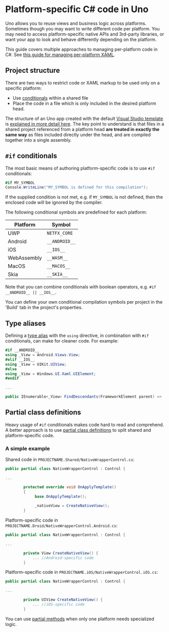 # Platform-specific C# code in Uno

Uno allows you to reuse views and business logic across platforms. Sometimes though you may want to write different code per platform. You may need to access platform-specific native APIs and 3rd-party libraries, or want your app to look and behave differently depending on the platform. 

This guide covers multiple approaches to managing per-platform code in C#. See [this guide for managing per-platform XAML](platform-specific-xaml.md).

## Project structure

There are two ways to restrict code or XAML markup to be used only on a specific platform:

* Use [conditionals](https://docs.microsoft.com/en-us/dotnet/csharp/language-reference/preprocessor-directives/preprocessor-if) within a shared file
* Place the code in a file which is only included in the desired platform head.
 
The structure of an Uno app created with the default [Visual Studio template](https://marketplace.visualstudio.com/items?itemName=nventivecorp.uno-platform-addin) is [explained in more detail here](uno-app-solution-structure.md). The key point to understand is that files in a shared project referenced from a platform head **are treated in exactly the same way** as files included directly under the head, and are compiled together into a single assembly.
 
 
 ## `#if` conditionals
 
 The most basic means of authoring platform-specific code is to use `#if` conditionals:
 
 ```csharp
 #if MY_SYMBOL
 Console.WriteLine("MY_SYMBOL is defined for this compilation");
 ```
 
 If the supplied condition is not met, e.g. if `MY_SYMBOL` is not defined, then the enclosed code will be ignored by the compiler.
 
 The following conditional symbols are predefined for each platform:
 
 | Platform    | Symbol        |
 | ----------- | ------------- |
 | UWP         | `NETFX_CORE`  |
 | Android     | `__ANDROID__` |
 | iOS         | `__IOS__`     |
 | WebAssembly | `__WASM__`    |
 | MacOS       | `__MACOS__`   |
 | Skia        | `__SKIA__`    |
 
Note that you can combine conditionals with boolean operators, e.g. `#if __ANDROID__ || __IOS__`. 

You can define your own conditional compilation symbols per project in the 'Build' tab in the project's properties.

## Type aliases

Defining a [type alias](https://docs.microsoft.com/en-us/dotnet/csharp/language-reference/keywords/using-directive) with the `using` directive, in combination with `#if` conditionals, can make for cleaner code. For example:

```csharp
#if __ANDROID__
using _View = Android.Views.View;
#elif __IOS__
using _View = UIKit.UIView;
#else
using _View = Windows.UI.Xaml.UIElement;
#endif

...

public IEnumerable<_View> FindDescendants(FrameworkElement parent) => ...
```
 
## Partial class definitions

Heavy usage of `#if` conditionals makes code hard to read and comprehend. A better approach is to use [partial class definitions](https://docs.microsoft.com/en-us/dotnet/csharp/programming-guide/classes-and-structs/partial-classes-and-methods) to split shared and platform-specific code.

### A simple example

Shared code in `PROJECTNAME.Shared/NativeWrapperControl.cs`:

```csharp
public partial class NativeWrapperControl : Control {

...

		protected override void OnApplyTemplate()
		{
			 base.OnApplyTemplate();
   
  			 _nativeView = CreateNativeView();
		}
```

Platform-specific code in `PROJECTNAME.Droid/NativeWrapperControl.Android.cs`:

```csharp
public partial class NativeWrapperControl : Control {

...

		private View CreateNativeView() {
			... //Android-specific code
		}
```

Platform-specific code in `PROJECTNAME.iOS/NativeWrapperControl.iOS.cs`:

```csharp
public partial class NativeWrapperControl : Control {

...

		private UIView CreateNativeView() {
			... //iOS-specific code
		}
```

You can use [partial methods](https://docs.microsoft.com/en-us/dotnet/csharp/programming-guide/classes-and-structs/partial-classes-and-methods#partial-methods) when only one platform needs specialized logic.
